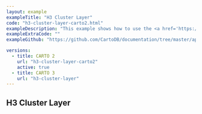 ```yaml
---
layout: example
exampleTitle: "H3 Cluster Layer"
code: "h3-cluster-layer-carto2.html"
exampleDescription: "This example shows how to use the <a href='https://deck.gl/docs/api-reference/geo-layers/h3-cluster-layer' target='_blank'>H3ClusterLayer</a> to render regions represented by hexagon sets from the H3 geospatial indexing system."
exampleExtraCode: ""
exampleGithub: "https://github.com/CartoDB/documentation/tree/master/app/content/deck-gl/examples/clustering-and-aggregation/h3-cluster-layer-carto2.html"

versions:
  - title: CARTO 2
    url: "h3-cluster-layer-carto2"
    active: true
  - title: CARTO 3
    url: "h3-cluster-layer"
---
```

## H3 Cluster Layer
